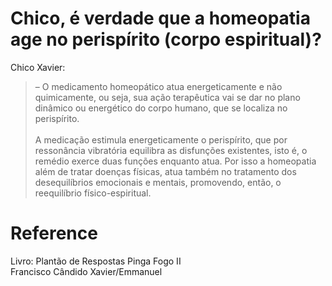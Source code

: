 # Chico, é verdade que a homeopatia age no perispírito (corpo espiritual)?

Chico Xavier:

> – O medicamento homeopático atua energeticamente e não quimicamente, ou seja, sua ação terapêutica vai se dar no plano dinâmico ou energético do corpo humano, que se localiza no perispírito. <br><br>
> A medicação estimula energeticamente o perispírito, que por ressonância vibratória equilibra as disfunções existentes, isto é, o remédio exerce duas funções enquanto atua. Por isso a homeopatia além de tratar doenças físicas, atua também no tratamento dos desequilíbrios emocionais e mentais, promovendo, então, o reequilíbrio físico-espiritual.

# Reference
Livro: Plantão de Respostas Pinga Fogo II  
Francisco Cândido Xavier/Emmanuel


